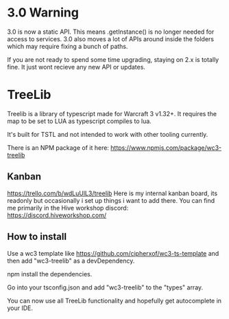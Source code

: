 # 3.0 Warning
3.0 is now a static API. This means .getInstance() is no longer needed for access to services.
3.0 also moves a lot of APIs around inside the folders which may require fixing a bunch of paths.

If you are not ready to spend some time upgrading, staying on 2.x is totally fine. 
It just wont recieve any new API or updates.


# TreeLib

Treelib is a library of typescript made for Warcraft 3 v1.32+.
It requires the map to be set to LUA as typescript compiles to lua.

It's built for TSTL and not intended to work with other tooling currently.

There is an NPM package of it here:
https://www.npmjs.com/package/wc3-treelib


## Kanban
https://trello.com/b/wdLuUlL3/treelib
Here is my internal kanban board, its readonly but occasionally i set up things i want to add there.
You can find me primarily in the Hive workshop discord: https://discord.hiveworkshop.com/

## How to install
Use a wc3 template like https://github.com/cipherxof/wc3-ts-template and then add "wc3-treelib" as a devDependency.

npm install the dependencies.

Go into your tsconfig.json and add "wc3-treelib" to the "types" array.

You can now use all TreeLib functionality and hopefully get autocomplete in your IDE.

